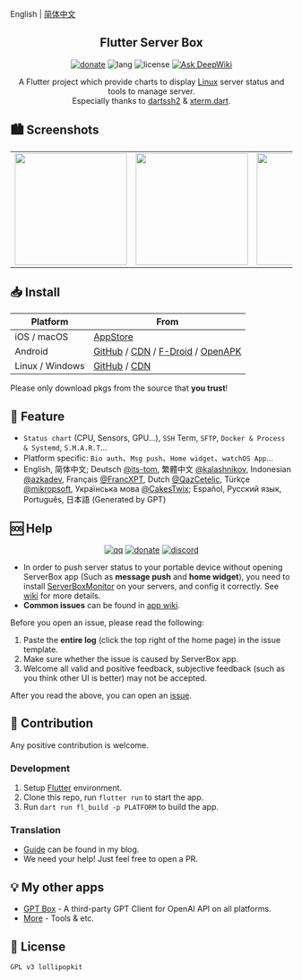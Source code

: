 English | [简体中文](README_zh.md)

<h2 align="center">Flutter Server Box</h2>

<div align="center">
  <a href="https://cdn.lpkt.cn/donate"><img alt="donate" src="https://img.shields.io/badge/donate-me-pink"></a>
  <img alt="lang" src="https://img.shields.io/badge/lang-dart-cyan">
  <img alt="license" src="https://img.shields.io/badge/license-GPLv3-yellow">
  <a href="https://deepwiki.com/lollipopkit/flutter_server_box"><img src="https://deepwiki.com/badge.svg" alt="Ask DeepWiki"></a>
</div>

<p align="center">
A Flutter project which provide charts to display <a href="https://github.com/lollipopkit/flutter_server_box/issues/43">Linux</a> server status and tools to manage server.
<br>
Especially thanks to <a href="https://github.com/TerminalStudio/dartssh2">dartssh2</a> & <a href="https://github.com/TerminalStudio/xterm.dart">xterm.dart</a>.
</p>

## 🏙️ Screenshots

<table>
  <tr>
    <td><img width="200px" src="https://cdn.lpkt.cn/serverbox/screenshot/1.jpg"></td>
    <td><img width="200px" src="https://cdn.lpkt.cn/serverbox/screenshot/2.jpg"></td>
    <td><img width="200px" src="https://cdn.lpkt.cn/serverbox/screenshot/3.jpg"></td>
    <td><img width="200px" src="https://cdn.lpkt.cn/serverbox/screenshot/4.jpg"></td>
  </tr>
</table>

## 📥 Install

|Platform| From|
|--|--|
| iOS / macOS     | [AppStore](https://apps.apple.com/app/id1586449703)                                                                                                                                                                                                                               |
| Android         | [GitHub](https://github.com/lollipopkit/flutter_server_box/releases) / [CDN](https://cdn.lpkt.cn/serverbox/pkg/?sort=time&order=desc&layout=grid) / [F-Droid](https://f-droid.org/packages/tech.lolli.toolbox) / [OpenAPK](https://www.openapk.net/serverbox/tech.lolli.toolbox/) |
| Linux / Windows | [GitHub](https://github.com/lollipopkit/flutter_server_box/releases) / [CDN](https://cdn.lpkt.cn/serverbox/pkg/?sort=time&order=desc&layout=grid)                                                                                                                                 |

Please only download pkgs from the source that **you trust**!  

## 🔖 Feature

- `Status chart` (CPU, Sensors, GPU...), `SSH` Term, `SFTP`, `Docker & Process & Systemd`, `S.M.A.R.T`...
- Platform specific: `Bio auth`、`Msg push`、`Home widget`、`watchOS App`...
- English, 简体中文; Deutsch [@its-tom](https://github.com/its-tom), 繁體中文 [@kalashnikov](https://github.com/kalashnikov), Indonesian [@azkadev](https://github.com/azkadev), Français [@FrancXPT](https://github.com/FrancXPT), Dutch [@QazCetelic](https://github.com/QazCetelic), Türkçe [@mikropsoft](https://github.com/mikropsoft), Українська мова [@CakesTwix](https://github.com/CakesTwix); Español, Русский язык, Português, 日本語 (Generated by GPT)

## 🆘 Help

<div align="center">
  <a href="https://qm.qq.com/q/daCGa7eShG"><img alt="qq" src="https://img.shields.io/badge/QQ-Group-pink"></a>
  <a href="https://t.me/lpktg"><img alt="donate" src="https://img.shields.io/badge/Telegram-lpktg-green"></a>
  <a href="https://discord.gg/SsVNbRhK7w"><img alt="discord" src="https://img.shields.io/badge/Discord-lpkt-purple"></a>
</div>

- In order to push  server status to your portable device without opening ServerBox app (Such as **message push** and **home widget**), you need to install [ServerBoxMonitor](https://github.com/lollipopkit/server_box_monitor) on your servers, and config it correctly. See [wiki](https://github.com/lollipopkit/server_box_monitor/wiki) for more details.
- **Common issues** can be found in [app wiki](https://github.com/lollipopkit/flutter_server_box/wiki).

Before you open an issue, please read the following:

1. Paste the **entire log** (click the top right of the home page) in the issue template.
2. Make sure whether the issue is caused by ServerBox app.
3. Welcome all valid and positive feedback, subjective feedback (such as you think other UI is better) may not be accepted.

After you read the above, you can open an [issue](https://github.com/lollipopkit/flutter_server_box/issues/new).

## 🧱 Contribution

Any positive contribution is welcome.

### Development

1. Setup [Flutter](https://flutter.dev/docs/get-started/install) environment.
2. Clone this repo, run `flutter run` to start the app.
3. Run `dart run fl_build -p PLATFORM` to build the app.

### Translation

- [Guide](https://blog.lpkt.cn/posts/faq/) can be found in my blog.
- We need your help! Just feel free to open a PR.

## 💡 My other apps

- [GPT Box](https://github.com/lollipopkit/flutter_gpt_box) - A third-party GPT Client for OpenAI API on all platforms.
- [More](https://github.com/lollipopkit) - Tools & etc.

## 📝 License

`GPL v3 lollipopkit`
